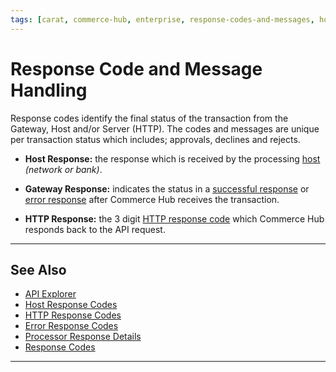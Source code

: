 ```yaml
---
tags: [carat, commerce-hub, enterprise, response-codes-and-messages, host, gateway, http]
---
```



# Response Code and Message Handling

Response codes identify the final status of the transaction from the Gateway, Host and/or Server (HTTP). The codes and messages are unique per transaction status which includes; approvals, declines and rejects. 

- **Host Response:** the response which is received by the processing [host](?path=docs/Resources/Guides/Response-Codes/Host-Response-Code.md) *(network or bank)*.

- **Gateway Response:** indicates the status in a [successful response](?path=docs/Resources/Guides/Response-Codes/Response-Code.md) or [error response](?path=docs/Resources/Guides/Response-Codes/Error.md) after Commerce Hub receives the transaction.

- **HTTP Response:** the 3 digit [HTTP response code](?path=docs/Resources/Guides/Response-Codes/HTTP.md) which Commerce Hub responds back to the API request.

---

## See Also

- [API Explorer](../api/?type=post&path=/payments/v1/charges)
- [Host Response Codes](?path=docs/Resources/Guides/Response-Codes/Host-Response-Code.md)
- [HTTP Response Codes](?path=docs/Resources/Guides/Response-Codes/HTTP.md)
- [Error Response Codes](?path=docs/Resources/Guides/Response-Codes/Error.md)
- [Processor Response Details](?path=docs/Resources/Master-Data/Processor-Response-Details.md)
- [Response Codes](?path=docs/Resources/Guides/Response-Codes/Response-Code.md)

---